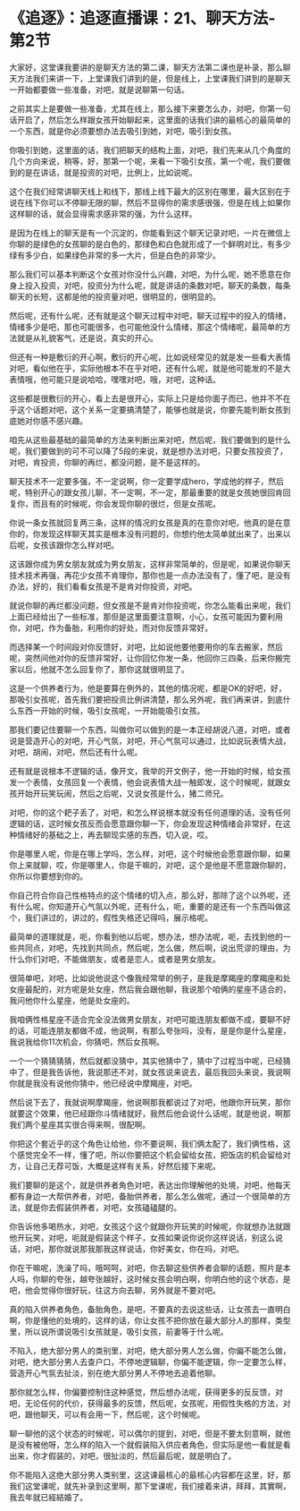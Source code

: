# 《追逐》：追逐直播课：21、聊天方法-第2节

大家好，这堂课我要讲的是聊天方法的第二课，聊天方法第二课也是补录，那么聊天方法我们来讲一下，上堂课我们讲到的是，但是线上，上堂课我们讲到的是聊天一开始都要做一些准备，对吧，就是说聊第一句话。

之前其实上是要做一些准备，尤其在线上，那么接下来要怎么办，对吧，你第一句话开启了，然后怎么样跟女孩开始聊起来，这里面的话我们讲的最核心的最简单的一个东西，就是你必须要想办法去吸引到她，对吧，吸引到女孩。

你吸引到她，这里面的话，我们把聊天的结构上面，对吧，我们先来从几个角度的几个方向来说，稍等，好，那第一个呢，来看一下吸引女孩，第一个呢，我们要做到的是在讲话，就是投资的对吧，比例上，比如说呢。

这个在我们经常讲聊天线上和线下，那线上线下最大的区别在哪里，最大区别在于说在线下你可以不停聊无限的聊，然后不显得你的需求感很强，但是在线上如果你这样聊的话，就会显得需求感非常的强，为什么这样。

是因为在线上的聊天是有一个沉淀的，你能看到这个聊天记录对吧，一片在微信上你聊的是绿色的女孩聊的是白色的，那绿色和白色就形成了一个鲜明对比，有多少绿有多少白，如果绿色非常的多一大片，但是白色的非常少。

那么我们可以基本判断这个女孩对你没什么兴趣，对吧，为什么呢，她不愿意在你身上投入投资，对吧，投资分为什么呢，就是讲话的条数对吧，聊天的条数，每条聊天的长短，这都是他的投资量对吧，很明显的，很明显的。

然后呢，还有什么呢，还有就是这个聊天过程中对吧，聊天过程中的投入的情绪，情绪多少是吧，那也可能很多，也可能他没什么情绪，那这个情绪呢，最简单的方法就是从礼貌客气，还是说，真实的开心。

但还有一种是敷衍的开心啊，敷衍的开心呢，比如说经常见的就是发一些看大表情对吧，看似他在乎，实际他根本不在乎对吧，还有什么呢，就是他可能发的不是大表情哦，他可能只是说哈哈，嘿嘿对吧，哦，对吧，这种话。

这些都是很敷衍的开心，看上去是很开心，实际上只是给你面子而已，他并不不在乎这个话题对吧，这个关系一定要搞清楚了，能够也就是说，你要先能判断女孩到底她对你感不感兴趣。

咱先从这些最基础的最简单的方法来判断出来对吧，然后呢，我们要做到的是什么呢，我们要做到的可不可以降了5段的来说，就是想办法对吧，只要女孩投资了，对吧，肯投资，你聊的再烂，都没问题，是不是这样的。

聊天技术不一定要多强，不一定说啊，你一定要学成hero，学成他的样子，然后呢，特别开心的跟女孩儿聊，不一定啊，不一定，那最重要的就是女孩她很回肯回复你，而且有的时候呢，你会发现你聊的很烂，但是女孩呢。

你说一条女孩就回复两三条，这样的情况的女孩是真的在意你对吧，他真的是在意你的，你发现这样聊天其实是根本没有问题的，你想约他太简单就出来了，出来以后呢，女孩该跟你怎么样对吧。

这该跟你成为男女朋友就成为男女朋友，这样非常简单的，但是呢，如果说你聊天技术技术再强，再花少女孩不肯理你，那你也是一点办法没有了，懂了吧，是没有办法，好的，我们看看女孩是不是肯对你投资，对吧。

就说你聊的再烂都没问题，但女孩是不是肯对你投资呢，你怎么能看出来呢，我们上面已经给出了一些标准，那但是这里面要注意啊，小心，女孩可能因为要利用你，对吧，作为备胎，利用你的好处，而对你反馈非常好。

而选择某一个时间段对你反馈好，对吧，比如说他要他要用你的车去搬家，然后呢，突然间他对你的反馈非常好，让你回忆你发一条，他回你三四条，后来你搬完家以后，他就不怎么回复你了，那你这就很明显了。

这是一个供养者行为，他是要算在例外的，其他的情况呢，都是OK的好吧，好，那吸引女孩呢，首先我们要把投资比例讲清楚，那么另外呢，我们再来讲，到底什么东西一开始的时候，吸引女孩呢，一开始能吸引女孩。

那我们要记住要聊一个东西，叫做你可以做到的是一本正经胡说八道，对吧，或者说是营造开心的对吧，开心气氛，对吧，开心气氛可以通过，比如说玩表情大战，对吧，胡闹，对吧，然后还有什么呢。

还有就是说根本不逻辑的话，像开文，我举的开文例子，他一开始的时候，给女孩发一个表情，女孩回复一个表情，他会说表情大战一触即发，这个时候呢，就跟女孩开始开玩笑玩闹，然后之后呢，又说女孩是什么，猪二师兄。

对吧，你的这个耙子丢了，对吧，和怎么样说根本就没有任何道理的话，没有任何逻辑的话，这时候女孩反而会愿意跟你聊一下，你会发现这种情绪会非常好，在这种情绪好的基础之上，再去聊现实感的东西，切入说，哎。

你是哪里人呢，你是在哪上学吗，怎么样，对吧，这个时候他会愿意跟你聊，如果你上来就聊，哎，你是哪里人，你是干嘛的，对吧，这个是他是不愿意跟你聊的，你所以你要想到你的。

你自己符合你自己性格特点的这个情绪的切入点，那么好，那除了这个以外呢，还有什么呢，你知道开心气氛以外呢，还有什么，呃，重要的是还有一个东西叫做这个，我们讲过的，讲过的，假性失格还记得吗，展示格呢。

最简单的道理就是，呃，你看到他以后呢，想办法，想办法呢，呃，去找到他的一些共同点，对吧，先找到共同点，然后呢，怎么做，然后啊，说出荒谬的理由，为什么你们对吧，不能做朋友，或者是恋人，或者是男女朋友。

很简单吧，对吧，比如说他说这个像我经常举的例子，是我是摩羯座的摩羯座和处女座最配的，对方呢是处女座，然后我会跟他聊，我说那个咱俩的星座不适合的，我问他你什么星座，他是处女座的。

我咱俩性格星座不适合完全没法做男女朋友，对吧可能连朋友都做不成，要聊不好的话，可能连朋友都做不成，他说啊，有那么夸张吗，没有，是是你是什么星座，我说我给你11次机会，你猜吧，然后女孩啊。

一个一个猜猜猜猜，然后就都没猜中，其实他猜中了，猜中了过程当中呢，已经猜中了，但是我告诉他，我说那还不对，就女孩说来说去，最后我回头来说，我说啊你就是我没有说他你猜中，他已经说中摩羯座，对吧。

然后说下去了，我就说啊摩羯座，他说啊那我都说过了对吧，他跟你开玩笑，那你就要这个效果，他已经跟你斗情绪就好，我然后他会说什么话呢，就是他说，啊那我们两个星座其实很合得来啊，很配啊。

你把这个套近乎的这个角色让给他，你不要说啊，我们俩太配了，我们俩性格，这个感觉完全不一样，懂了吧，所以你要把这个机会留给女孩，把饭店的机会留给对方，让自己无荐可饭，大概是这样有关系，好然后接下来呢。

我们要聊的是这个，就是供养者角色对吧，表达出你理解他的处境，对吧，他每天都有身边一大帮供养者，对吧，备胎供养者，那么怎么做呢，通过一个很简单的方法，就是你去假装供养者，对吧，女孩磕磕腿的。

你告诉他多喝热水，对吧，女孩这个这个就跟你开玩笑的时候呢，你就想办法就跟他开玩笑，对吧，呃就是假装这个样子，女孩如果说你说你这样说话，别这么说话，对吧，那你就说那我那我这样说话，你好美女，你在吗，对吧。

你在干嘛呢，洗澡了吗，哦呵呵，对吧，你去聊这些供养者会聊的话题，照片是本人吗，你聊的夸张，越夸张越好，这时候女孩会明白啊，你明白他的这个状态，是吧，他会觉得你很好玩，往这方向去聊，另外就是不要对吧。

真的陷入供养者角色，备胎角色，是吧，不要真的去说这些话，让女孩去一直明白啊，你是懂他的处境的，这样的话，你让女孩不把你放在最大部分人的那样，类型里，所以说所谓说吸引女孩就是，吸引女孩，前妻等于什么呢。

不陷入，绝大部分男人的类别里，对吧，绝大部分男人怎么做，你偏不能怎么做，对吧，绝大部分男人去查户口，不停地逻辑聊，你偏不能逻辑，你一定要怎么样，营造开心气氛去扯淡，别在绝大部分男人不停地去追着他聊。

那你就怎么样，你偏要控制住这种感觉，然后想办法呢，获得更多的反反馈，对吧，无论任何的代价，获得最多的反馈，然后呢，女孩呢，用假性失格的方法，对吧，跟他聊天，可以有会用一下，然后呢，这个时候呢。

聊一聊他的这个状态的时候呢，可以偶尔的提到，对吧，但是不要太刻意啊，就他是没有被他呀，怎么样的陷入一个就假装陷入供应者角色，但实际是他一看就是看出来，你才假装的，对吧，很扯淡的，然后最后呢，就是明白了。

你不能陷入这绝大部分男人类别里，这这课最核心的最核心内容都在这里，好，那我们这堂课呢，就先补录到这里啊，那下堂课呢，我们接着来讲，拜拜，其實啊，我去年就已經結婚了。

